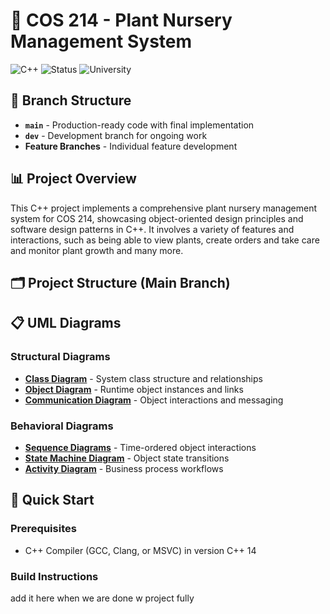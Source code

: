# 🌱 COS 214 - Plant Nursery Management System

![C++](https://img.shields.io/badge/C++-00599C?style=for-the-badge&logo=c%2B%2B&logoColor=white)
![Status](https://img.shields.io/badge/Status-Completed-brightgreen)
![University](https://img.shields.io/badge/COS_214-Project-blue)

## 🌱 Branch Structure

- **`main`** - Production-ready code with final implementation
- **`dev`** - Development branch for ongoing work
- **Feature Branches** - Individual feature development

## 📊 Project Overview

This C++ project implements a comprehensive plant nursery management system for COS 214, showcasing object-oriented design principles and software design patterns in C++.
It involves a variety of features and interactions, such as being able to view plants, create orders and take care and monitor plant growth and many more.

## 🗂️ Project Structure (Main Branch)


## 📋 UML Diagrams

### Structural Diagrams
- [**Class Diagram**](./Diagram/Class-Diagram.jpg) - System class structure and relationships
- [**Object Diagram**](./Diagram/Object\Diagram.jpg) - Runtime object instances and links
- [**Communication Diagram**](./Diagram/Communication/Diagram.jpg) - Object interactions and messaging

### Behavioral Diagrams
- [**Sequence Diagrams**](./Diagram/Sequence-Diagram.jpg) - Time-ordered object interactions
- [**State Machine Diagram**](./Diagram/State-Machine-Diagram.pdf) - Object state transitions
- [**Activity Diagram**](./Diagram/Activity-Diagram.jpg) - Business process workflows

## 🚀 Quick Start

### Prerequisites
- C++ Compiler (GCC, Clang, or MSVC) in version C++ 14

### Build Instructions
add it here when we are done w project fully
